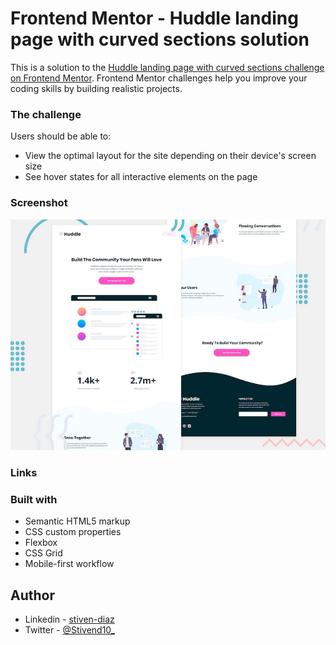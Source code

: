# Frontend Mentor - Huddle landing page with curved sections solution

This is a solution to the [Huddle landing page with curved sections challenge on Frontend Mentor](https://www.frontendmentor.io/challenges/huddle-landing-page-with-curved-sections-5ca5ecd01e82137ec91a50f2). Frontend Mentor challenges help you improve your coding skills by building realistic projects. 
### The challenge

Users should be able to:

- View the optimal layout for the site depending on their device's screen size
- See hover states for all interactive elements on the page

### Screenshot

![Header/intro section for the Huddle landing page with curved sections](./design/screen.jpg)

### Links

<!-- - Solution URL: [Add solution URL here](https://your-solution-url.com)
- Live Site URL: [Add live site URL here](https://your-live-site-url.com) -->

### Built with

- Semantic HTML5 markup
- CSS custom properties
- Flexbox
- CSS Grid
- Mobile-first workflow
## Author

- Linkedin - [stiven-diaz](https://www.linkedin.com/in/stiven-diaz/)
- Twitter - [@Stivend10_](https://www.twitter.com/Stivend10_)

